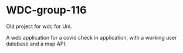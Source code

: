 # WDC-group-116
Old project for wdc for Uni.

A web application for a covid check in application, with a working user database and a map API. 
